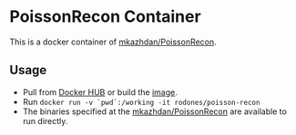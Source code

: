# PoissonRecon Container

This is a docker container of [mkazhdan/PoissonRecon](https://github.com/mkazhdan/PoissonRecon).

## Usage

- Pull from [Docker HUB](https://hub.docker.com/r/rodones/poisson-recon) or build the [image](https://github.com/rodones/workspace/tree/master/docker/PoissonRecon).
- Run ```docker run -v `pwd`:/working -it rodones/poisson-recon```
- The binaries specified at the [mkazhdan/PoissonRecon](https://github.com/mkazhdan/PoissonRecon) are available to run directly.
